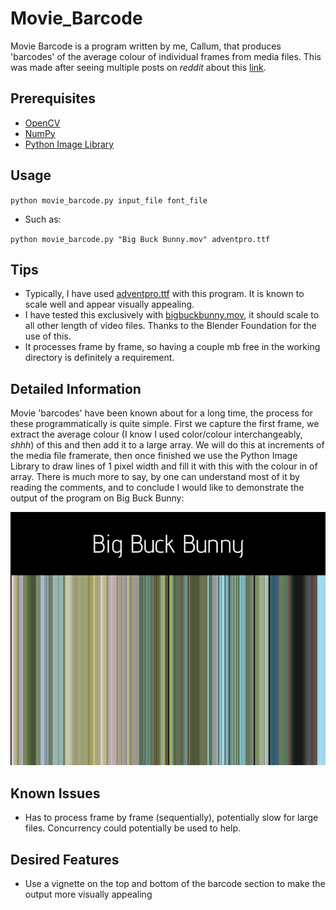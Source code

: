 # Movie_Barcode

Movie Barcode is a program written by me, Callum, that produces 'barcodes' of the average colour of individual frames from media files. This was made after seeing multiple posts on _reddit_ about this [link](https://www.reddit.com/r/todayilearned/comments/c813s7/til_about_movie_barcodes_which_is_when_every/).

## Prerequisites

- [OpenCV](https://pypi.org/project/opencv-python/)
- [NumPy](https://pypi.org/project/numpy/)
- [Python Image Library](https://pythonware.com/products/pil/)

## Usage

`python movie_barcode.py input_file font_file`

- Such as:

`python movie_barcode.py "Big Buck Bunny.mov" adventpro.ttf`

## Tips

- Typically, I have used [adventpro.ttf](https://www.1001fonts.com/advent-pro-font.html) with this program. It is known to scale well and appear visually appealing.
- I have tested this exclusively with [bigbuckbunny.mov](https://peach.blender.org/), it should scale to all other length of video files. Thanks to the Blender Foundation for the use of this.
- It processes frame by frame, so having a couple mb free in the working directory is definitely a requirement.

## Detailed Information

Movie 'barcodes' have been known about for a long time, the process for these programmatically is quite simple. First we capture the first frame, we extract the average colour (I know I used color/colour interchangeably, _shhh_) of this and then add it to a large array. We will do this at increments of the media file framerate, then once finished we use the Python Image Library to draw lines of 1 pixel width and fill it with this with the colour in of array.
There is much more to say, by one can understand most of it by reading the comments, and to conclude I would like to demonstrate the output of the program on Big Buck Bunny:

![alt text](https://github.com/groegercesg/Movie_Barcode/blob/master/samples/BigBuckBunny-barcode.png)

## Known Issues

- Has to process frame by frame (sequentially), potentially slow for large files. Concurrency could potentially be used to help.

## Desired Features

- Use a vignette on the top and bottom of the barcode section to make the output more visually appealing
